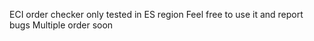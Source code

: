 ECI order checker only tested in ES region
Feel free to use it and report bugs
Multiple order soon







<!---
rxldann/rxldann is a ✨ special ✨ repository because its `README.md` (this file) appears on your GitHub profile.
You can click the Preview link to take a look at your changes.
--->
